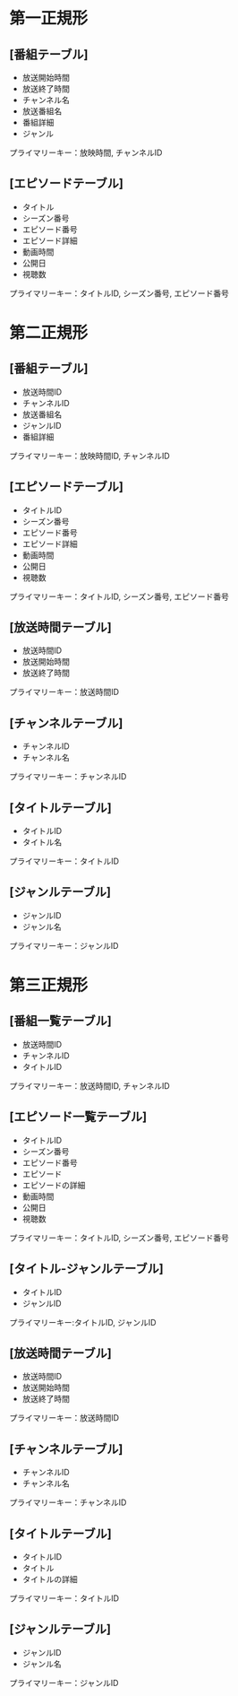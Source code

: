 # 第一正規形
## [番組テーブル]
- 放送開始時間
- 放送終了時間
- チャンネル名
- 放送番組名
- 番組詳細
- ジャンル 

プライマリーキー：放映時間, チャンネルID

## [エピソードテーブル]

- タイトル
- シーズン番号
- エピソード番号
- エピソード詳細
- 動画時間
- 公開日
- 視聴数

プライマリーキー：タイトルID, シーズン番号, エピソード番号

# 第二正規形

## [番組テーブル]

- 放送時間ID
- チャンネルID
- 放送番組名
- ジャンルID
- 番組詳細

プライマリーキー：放映時間ID, チャンネルID

## [エピソードテーブル]

- タイトルID
- シーズン番号
- エピソード番号
- エピソード詳細
- 動画時間
- 公開日
- 視聴数

プライマリーキー：タイトルID, シーズン番号, エピソード番号

## [放送時間テーブル]

- 放送時間ID
- 放送開始時間
- 放送終了時間

プライマリーキー：放送時間ID

## [チャンネルテーブル]

- チャンネルID
- チャンネル名

プライマリーキー：チャンネルID

## [タイトルテーブル]

- タイトルID
- タイトル名

プライマリーキー：タイトルID

## [ジャンルテーブル]

- ジャンルID
- ジャンル名

プライマリーキー：ジャンルID

# 第三正規形

## [番組一覧テーブル]

- 放送時間ID
- チャンネルID
- タイトルID

プライマリーキー：放送時間ID, チャンネルID


## [エピソード一覧テーブル]

- タイトルID
- シーズン番号
- エピソード番号
- エピソード
- エピソードの詳細
- 動画時間
- 公開日
- 視聴数

プライマリーキー：タイトルID, シーズン番号, エピソード番号


## [タイトル-ジャンルテーブル]

- タイトルID
- ジャンルID

プライマリーキー:タイトルID, ジャンルID


## [放送時間テーブル]

- 放送時間ID
- 放送開始時間
- 放送終了時間

プライマリーキー：放送時間ID


## [チャンネルテーブル]

- チャンネルID
- チャンネル名

プライマリーキー：チャンネルID


## [タイトルテーブル]

- タイトルID
- タイトル
- タイトルの詳細

プライマリーキー：タイトルID


## [ジャンルテーブル]

- ジャンルID
- ジャンル名

プライマリーキー：ジャンルID

